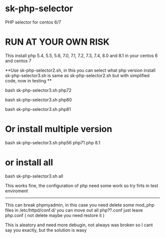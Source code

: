# sk-php-selector
PHP selector for centos 6/7 

# RUN AT YOUR OWN RISK

This install php 5.4, 5.5, 5.6, 7.0, 7.1, 7.2, 7.3, 7.4, 8.0 and 8.1 in your centos 6 and centos 7

**Use sk-php-selector2.sh, in this you can select what php version install
sk-php-selector3.sh is same as sk-php-selector2.sh but with simplified code, now in testing **

bash sk-php-selector3.sh php72

bash sk-php-selector3.sh php80

bash sk-php-selector3.sh php81

# Or install multiple version

bash sk-php-selector3.sh php56 php71 php 8.1

# or install all

bash sk-php-selector3.sh all

This works fine, the configuration of php need some work so try firts in test enviroment

------------

This can break phpmyadmin, in this case you need delete some mod_php files in /etc/httpd/conf.d/ you can move out all php??.conf just leave php.conf ( not delete maybe you need restore it )

This is aleatory and need more debugin, not always was broken so I cant say you exactly, but the solution is wasy
